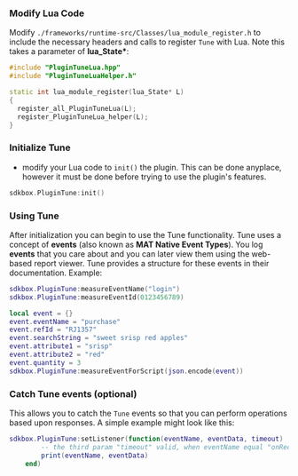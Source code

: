 ### Modify Lua Code
Modify `./frameworks/runtime-src/Classes/lua_module_register.h` to include the necessary headers and calls to register `Tune` with Lua. Note this takes a parameter of __lua_State*__:
```cpp
#include "PluginTuneLua.hpp"
#include "PluginTuneLuaHelper.h"
```
```cpp
static int lua_module_register(lua_State* L)
{
  register_all_PluginTuneLua(L);
  register_PluginTuneLua_helper(L);
}
```

### Initialize Tune
* modify your Lua code to `init()` the plugin. This can be done anyplace, however it must be done before trying to use the plugin's features.
```cpp
sdkbox.PluginTune:init()
```

### Using Tune
After initialization you can begin to use the Tune functionality. Tune uses a concept of __events__ (also known as __MAT Native Event Types__). You log __events__ that you care about and you can later view them using the web-based report viewer. Tune provides a structure for these events in their documentation. Example:
```lua
sdkbox.PluginTune:measureEventName("login")
sdkbox.PluginTune:measureEventId(0123456789)

local event = {}
event.eventName = "purchase"
event.refId = "RJ1357"
event.searchString = "sweet srisp red apples"
event.attribute1 = "srisp"
event.attribute2 = "red"
event.quantity = 3
sdkbox.PluginTune:measureEventForScript(json.encode(event))
```

### Catch Tune events (optional)
This allows you to catch the `Tune` events so that you can perform operations based upon responses. A simple example might look like this:
```lua
sdkbox.PluginTune:setListener(function(eventName, eventData, timeout)
        -- the third param "timeout" valid, when eventName equal "onReceiveDeeplink"
        print(eventName, eventData)
    end)
```
